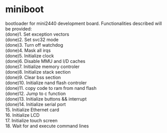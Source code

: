 # miniboot
bootloader for mini2440 development board. 
Functionalities described will be provided:   
(done)1. Set exception vectors  
(done)2. Set svc32 mode  
(done)3. Turn off watchdog   
(done)4. Mask all irqs     
(done)5. Initialize clock   
(done)6. Disable MMU and I/D caches   
(done)7. Initialize memory controler   
(done)8. Initialize stack section   
(done)9. Clear bss section   
(done)10. Initialize nand flash controler   
(done)11. copy code to ram from nand flash   
(done)12. Jump to c function    
(done)13. Initialize buttons  && interrupt    
(done)14. Initialize serial port    
15. Initialize Ethernet card    
16. Initialize LCD   
17. Initialize touch screen   
18. Wait for and execute command lines   

